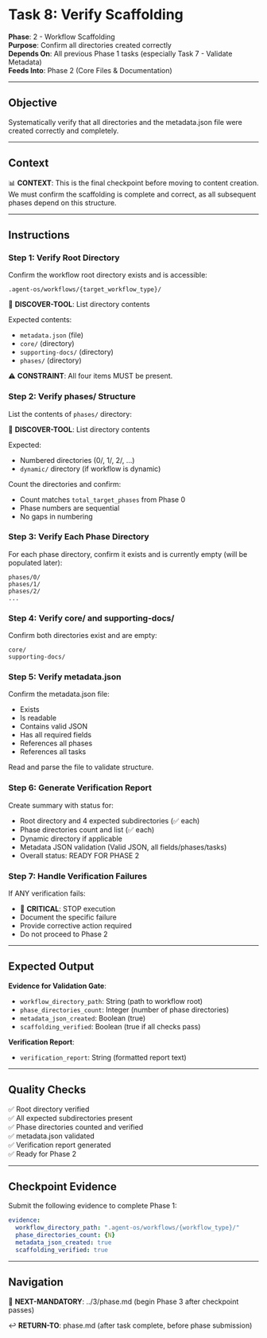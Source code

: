 # Task 8: Verify Scaffolding

**Phase**: 2 - Workflow Scaffolding  
**Purpose**: Confirm all directories created correctly  
**Depends On**: All previous Phase 1 tasks (especially Task 7 - Validate Metadata)  
**Feeds Into**: Phase 2 (Core Files & Documentation)

---

## Objective

Systematically verify that all directories and the metadata.json file were created correctly and completely.

---

## Context

📊 **CONTEXT**: This is the final checkpoint before moving to content creation. We must confirm the scaffolding is complete and correct, as all subsequent phases depend on this structure.

---

## Instructions

### Step 1: Verify Root Directory

Confirm the workflow root directory exists and is accessible:

```
.agent-os/workflows/{target_workflow_type}/
```

📖 **DISCOVER-TOOL**: List directory contents

Expected contents:
- `metadata.json` (file)
- `core/` (directory)
- `supporting-docs/` (directory)
- `phases/` (directory)

⚠️ **CONSTRAINT**: All four items MUST be present.

### Step 2: Verify phases/ Structure

List the contents of `phases/` directory:

📖 **DISCOVER-TOOL**: List directory contents

Expected:
- Numbered directories (0/, 1/, 2/, ...)
- `dynamic/` directory (if workflow is dynamic)

Count the directories and confirm:
- Count matches `total_target_phases` from Phase 0
- Phase numbers are sequential
- No gaps in numbering

### Step 3: Verify Each Phase Directory

For each phase directory, confirm it exists and is currently empty (will be populated later):

```
phases/0/
phases/1/
phases/2/
...
```

### Step 4: Verify core/ and supporting-docs/

Confirm both directories exist and are empty:

```
core/
supporting-docs/
```

### Step 5: Verify metadata.json

Confirm the metadata.json file:
- Exists
- Is readable
- Contains valid JSON
- Has all required fields
- References all phases
- References all tasks

Read and parse the file to validate structure.

### Step 6: Generate Verification Report

Create summary with status for:
- Root directory and 4 expected subdirectories (✅ each)
- Phase directories count and list (✅ each)
- Dynamic directory if applicable
- Metadata JSON validation (Valid JSON, all fields/phases/tasks)
- Overall status: READY FOR PHASE 2

### Step 7: Handle Verification Failures

If ANY verification fails:
- 🚨 **CRITICAL**: STOP execution
- Document the specific failure
- Provide corrective action required
- Do not proceed to Phase 2

---

## Expected Output

**Evidence for Validation Gate**:
- `workflow_directory_path`: String (path to workflow root)
- `phase_directories_count`: Integer (number of phase directories)
- `metadata_json_created`: Boolean (true)
- `scaffolding_verified`: Boolean (true if all checks pass)

**Verification Report**:
- `verification_report`: String (formatted report text)

---

## Quality Checks

✅ Root directory verified  
✅ All expected subdirectories present  
✅ Phase directories counted and verified  
✅ metadata.json validated  
✅ Verification report generated  
✅ Ready for Phase 2

---

## Checkpoint Evidence

Submit the following evidence to complete Phase 1:

```yaml
evidence:
  workflow_directory_path: ".agent-os/workflows/{workflow_type}/"
  phase_directories_count: {N}
  metadata_json_created: true
  scaffolding_verified: true
```

---

## Navigation

🎯 **NEXT-MANDATORY**: ../3/phase.md (begin Phase 3 after checkpoint passes)

↩️ **RETURN-TO**: phase.md (after task complete, before phase submission)

